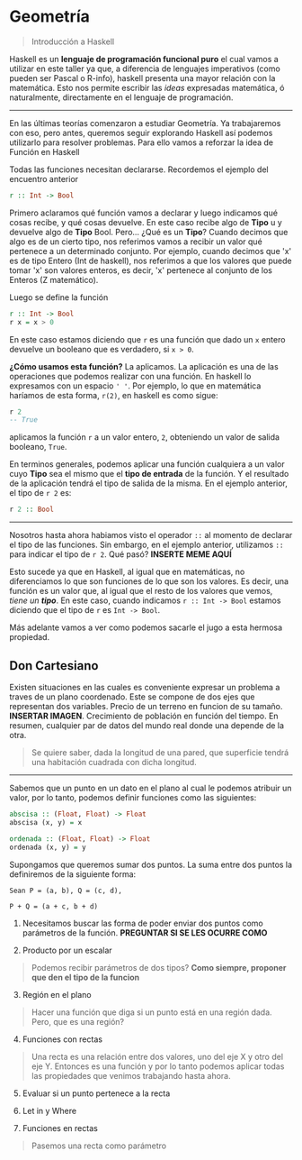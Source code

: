 # Geometría

> Introducción a Haskell

Haskell es un **lenguaje de programación funcional puro** el cual vamos a utilizar en este taller ya que, a diferencia de lenguajes imperativos (como pueden ser Pascal o R-info), haskell presenta una mayor relación con la matemática. Esto nos permite escribir las *ideas* expresadas matemática, ó naturalmente, directamente en el lenguaje de programación.

* * *

En las últimas teorías comenzaron a estudiar Geometría. Ya trabajaremos con eso, pero antes, queremos seguir explorando Haskell así podemos utilizarlo para resolver problemas. Para ello vamos a reforzar la idea de Función en Haskell

Todas las funciones necesitan declararse. Recordemos el ejemplo del encuentro anterior

```haskell
r :: Int -> Bool
```
Primero aclaramos qué función vamos a declarar y luego indicamos qué cosas recibe, y qué cosas devuelve. En este caso recibe algo de **Tipo** u y devuelve algo de **Tipo** Bool. Pero... ¿Qué es un **Tipo**? Cuando decimos que algo es de un cierto tipo, nos referimos vamos a recibir un valor qué pertenece a un determinado conjunto. Por ejemplo, cuando decimos que 'x' es de tipo Entero (Int de haskell), nos referimos a que los valores que puede tomar 'x' son valores enteros, es decir, 'x' pertenece al conjunto de los Enteros (Z matemático). 

Luego se define la función

```haskell
r :: Int -> Bool
r x = x > 0
```

En este caso estamos diciendo que `r` es una función que dado un `x` entero devuelve un booleano que es verdadero, si `x > 0`. 

**¿Cómo usamos esta función?** La aplicamos. La aplicación es una de las operaciones que podemos realizar con una función. En haskell lo expresamos con un espacio `' '`. Por ejemplo, lo que en matemática haríamos de esta forma, `r(2)`, en haskell es como sigue:

```haskell
r 2
-- True
```

aplicamos la función `r` a un valor entero, `2`, obteniendo un valor de salida booleano, `True`.

En terminos generales, podemos aplicar una función cualquiera a un valor cuyo **Tipo** sea el mismo que el **tipo de entrada** de la función. Y el resultado de la aplicación tendrá el tipo de salida de la misma. En el ejemplo anterior, el tipo de `r 2` es:

```haskell
r 2 :: Bool
```

* * *

Nosotros hasta ahora habiamos visto el operador `::` al momento de declarar el tipo de las funciones. Sin embargo, en el ejemplo anterior, utilizamos `::` para indicar el tipo de `r 2`. Qué pasó? **INSERTE MEME AQUÍ**

Esto sucede ya que en Haskell, al igual que en matemáticas, no diferenciamos lo que son funciones de lo que son los valores. Es decir, una función es un valor que, al igual que el resto de los valores que vemos, _tiene un **tipo**_. En este caso, cuando indicamos `r :: Int -> Bool` estamos diciendo que el tipo de `r` es `Int -> Bool`.

Más adelante vamos a ver como podemos sacarle el jugo a esta hermosa propiedad.

## Don Cartesiano

Existen situaciones en las cuales es conveniente expresar un problema a traves de un plano coordenado. Este se compone de dos ejes que representan dos variables. Precio de un terreno en funcion de su tamaño. **INSERTAR IMAGEN**. Crecimiento de población en función del tiempo. En resumen, cualquier par de datos del mundo real donde una depende de la otra.

> Se quiere saber, dada la longitud de una pared, que superficie tendrá una habitación cuadrada con dicha longitud.

* * *

Sabemos que un punto en un dato en el plano al cual le podemos atribuir un valor, por lo tanto, podemos definir funciones como las siguientes:

```haskell
abscisa :: (Float, Float) -> Float
abscisa (x, y) = x

ordenada :: (Float, Float) -> Float
ordenada (x, y) = y
```
Supongamos que queremos sumar dos puntos. La suma entre dos puntos la definiremos de la siguiente forma:

```
Sean P = (a, b), Q = (c, d),

P + Q = (a + c, b + d)
```

1.  Necesitamos buscar las forma de poder enviar dos puntos como parámetros de la función. **PREGUNTAR SI SE LES OCURRE COMO**

2.  Producto por un escalar

> Podemos recibir parámetros de dos tipos? **Como siempre, proponer que den el tipo de la funcion**

3.  Región en el plano

> Hacer una función que diga si un punto está en una región dada. Pero, que es una región?

4.  Funciones con rectas

> Una recta es una relación entre dos valores, uno del eje X y otro del eje Y. Entonces es una función y por lo tanto podemos aplicar todas las propiedades que venimos trabajando hasta ahora.

5.  Evaluar si un punto pertenece a la recta

6.  Let in y Where

7.  Funciones en rectas

> Pasemos una recta como parámetro
